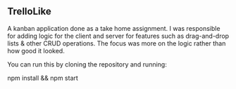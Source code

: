 
## TrelloLike

A kanban application done as a take home assignment. I was responsible for adding logic for the client and server for features such as drag-and-drop lists & other CRUD operations. The focus was more on the logic rather than how good it looked.

You can run this by cloning the repository and running:

npm install && npm start
